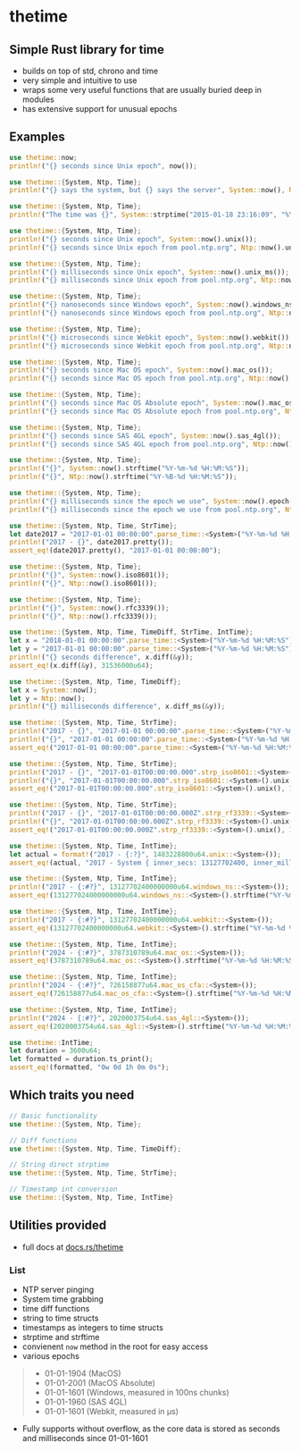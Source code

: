 # thetime
## Simple Rust library for time
- builds on top of std, chrono and time
- very simple and intuitive to use
- wraps some very useful functions that are usually buried deep in modules
- has extensive support for unusual epochs
## Examples
```rust
use thetime::now;
println!("{} seconds since Unix epoch", now());
```

```rust
use thetime::{System, Ntp, Time};
println!("{} says the system, but {} says the server", System::now(), Ntp::now());
```

```rust
use thetime::{System, Ntp, Time};
println!("The time was {}", System::strptime("2015-01-18 23:16:09", "%Y-%m-%d %H:%M:%S"));
```

```rust
use thetime::{System, Ntp, Time};
println!("{} seconds since Unix epoch", System::now().unix());
println!("{} seconds since Unix epoch from pool.ntp.org", Ntp::now().unix());
```

```rust
use thetime::{System, Ntp, Time};
println!("{} milliseconds since Unix epoch", System::now().unix_ms());
println!("{} milliseconds since Unix epoch from pool.ntp.org", Ntp::now().unix_ms());
```

```rust
use thetime::{System, Ntp, Time};
println!("{} nanoseconds since Windows epoch", System::now().windows_ns());
println!("{} nanoseconds since Windows epoch from pool.ntp.org", Ntp::now().windows_ns());
```

```rust
use thetime::{System, Ntp, Time};
println!("{} microseconds since Webkit epoch", System::now().webkit());
println!("{} microseconds since Webkit epoch from pool.ntp.org", Ntp::now().webkit());
```

```rust
use thetime::{System, Ntp, Time};
println!("{} seconds since Mac OS epoch", System::now().mac_os());
println!("{} seconds since Mac OS epoch from pool.ntp.org", Ntp::now().mac_os());
```

```rust
use thetime::{System, Ntp, Time};
println!("{} seconds since Mac OS Absolute epoch", System::now().mac_os_cfa());
println!("{} seconds since Mac OS Absolute epoch from pool.ntp.org", Ntp::now().mac_os_cfa());
```

```rust
use thetime::{System, Ntp, Time};
println!("{} seconds since SAS 4GL epoch", System::now().sas_4gl());
println!("{} seconds since SAS 4GL epoch from pool.ntp.org", Ntp::now().sas_4gl());
```

```rust
use thetime::{System, Ntp, Time};
println!("{}", System::now().strftime("%Y-%m-%d %H:%M:%S"));
println!("{}", Ntp::now().strftime("%Y-%B-%d %H:%M:%S"));
```

```rust
use thetime::{System, Ntp, Time};
println!("{} milliseconds since the epoch we use", System::now().epoch());
println!("{} milliseconds since the epoch we use from pool.ntp.org", Ntp::now().epoch());
```

```rust
use thetime::{System, Ntp, Time, StrTime};
let date2017 = "2017-01-01 00:00:00".parse_time::<System>("%Y-%m-%d %H:%M:%S");
println!("2017 - {}", date2017.pretty());
assert_eq!(date2017.pretty(), "2017-01-01 00:00:00");
```

```rust
use thetime::{System, Ntp, Time};
println!("{}", System::now().iso8601());
println!("{}", Ntp::now().iso8601());
```

```rust
use thetime::{System, Ntp, Time};
println!("{}", System::now().rfc3339());
println!("{}", Ntp::now().rfc3339());
```

```rust
use thetime::{System, Ntp, Time, TimeDiff, StrTime, IntTime};
let x = "2018-01-01 00:00:00".parse_time::<System>("%Y-%m-%d %H:%M:%S");
let y = "2017-01-01 00:00:00".parse_time::<System>("%Y-%m-%d %H:%M:%S");
println!("{} seconds difference", x.diff(&y));
assert_eq!(x.diff(&y), 31536000u64);
```

```rust
use thetime::{System, Ntp, Time, TimeDiff};
let x = System::now();
let y = Ntp::now();
println!("{} milliseconds difference", x.diff_ms(&y));
```

```rust
use thetime::{System, Ntp, Time, StrTime};
println!("2017 - {}", "2017-01-01 00:00:00".parse_time::<System>("%Y-%m-%d %H:%M:%S"));
println!("{}", "2017-01-01 00:00:00".parse_time::<System>("%Y-%m-%d %H:%M:%S").unix());
assert_eq!("2017-01-01 00:00:00".parse_time::<System>("%Y-%m-%d %H:%M:%S").unix(), 1483228800);
```

```rust
use thetime::{System, Ntp, Time, StrTime};
println!("2017 - {}", "2017-01-01T00:00:00.000".strp_iso8601::<System>());
println!("{}", "2017-01-01T00:00:00.000".strp_iso8601::<System>().unix());
assert_eq!("2017-01-01T00:00:00.000".strp_iso8601::<System>().unix(), 1483228800);
```

```rust
use thetime::{System, Ntp, Time, StrTime};
println!("2017 - {}", "2017-01-01T00:00:00.000Z".strp_rf3339::<System>());
println!("{}", "2017-01-01T00:00:00.000Z".strp_rf3339::<System>().unix());
assert_eq!("2017-01-01T00:00:00.000Z".strp_rf3339::<System>().unix(), 1483228800);
```

```rust
use thetime::{System, Ntp, Time, IntTime};
let actual = format!("2017 - {:?}", 1483228800u64.unix::<System>());
assert_eq!(actual, "2017 - System { inner_secs: 13127702400, inner_milliseconds: 400 }");
```

```rust
use thetime::{System, Ntp, Time, IntTime};
println!("2017 - {:#?}", 13127702400000000u64.windows_ns::<System>());
assert_eq!(131277024000000000u64.windows_ns::<System>().strftime("%Y-%m-%d %H:%M:%S"), "2017-01-01 00:00:00");
```

```rust
use thetime::{System, Ntp, Time, IntTime};
println!("2017 - {:#?}", 13127702400000000u64.webkit::<System>());
assert_eq!(13127702400000000u64.webkit::<System>().strftime("%Y-%m-%d %H:%M:%S"), "2017-01-01 00:00:00");
```

```rust
use thetime::{System, Ntp, Time, IntTime};
println!("2024 - {:#?}", 3787310789u64.mac_os::<System>());
assert_eq!(3787310789u64.mac_os::<System>().strftime("%Y-%m-%d %H:%M:%S"), "2024-01-05 14:46:29");
```

```rust
use thetime::{System, Ntp, Time, IntTime};
println!("2024 - {:#?}", 726158877u64.mac_os_cfa::<System>());
assert_eq!(726158877u64.mac_os_cfa::<System>().strftime("%Y-%m-%d %H:%M:%S"), "2024-01-05 14:47:57");
```

```rust
use thetime::{System, Ntp, Time, IntTime};
println!("2024 - {:#?}", 2020003754u64.sas_4gl::<System>());
assert_eq!(2020003754u64.sas_4gl::<System>().strftime("%Y-%m-%d %H:%M:%S"), "2024-01-04 16:09:14");
```

```rust
use thetime::IntTime;
let duration = 3600u64;
let formatted = duration.ts_print();
assert_eq!(formatted, "0w 0d 1h 0m 0s");
```
## Which traits you need
```rust
// Basic functionality
use thetime::{System, Ntp, Time};

// Diff functions
use thetime::{System, Ntp, Time, TimeDiff};

// String direct strptime
use thetime::{System, Ntp, Time, StrTime};

// Timestamp int conversion
use thetime::{System, Ntp, Time, IntTime}
```
## Utilities provided
- full docs at [docs.rs/thetime](https://docs.rs/thetime)
### List
- NTP server pinging
- System time grabbing
- time diff functions
- string to time structs
- timestamps as integers to time structs
- strptime and strftime
- convienent `now` method in the root for easy access
- various epochs
> - 01-01-1904 (MacOS)
> - 01-01-2001 (MacOS Absolute)
> - 01-01-1601 (Windows, measured in 100ns chunks)
> - 01-01-1960 (SAS 4GL)
> - 01-01-1601 (Webkit, measured in μs)
- Fully supports without overflow, as the core data is stored as seconds and milliseconds since 01-01-1601